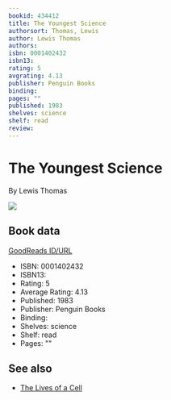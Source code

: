 ```yaml
---
bookid: 434412
title: The Youngest Science
authorsort: Thomas, Lewis
author: Lewis Thomas
authors: 
isbn: 0001402432
isbn13: 
rating: 5
avgrating: 4.13
publisher: Penguin Books
binding: 
pages: ""
published: 1983
shelves: science
shelf: read
review: 
---
```


# The Youngest Science

By Lewis Thomas

![](https://i.gr-assets.com/images/S/compressed.photo.goodreads.com/books/1526767061l/434412.jpg)

## Book data

[GoodReads ID/URL](https://www.goodreads.com/book/show/434412)

- ISBN: 0001402432
- ISBN13: 
- Rating: 5
- Average Rating: 4.13
- Published: 1983
- Publisher: Penguin Books
- Binding: 
- Shelves: science
- Shelf: read
- Pages: ""


## See also

- [The Lives of a Cell](The_Lives_of_a_Cell-_Notes_of_a_Biology_Watcher.md)
